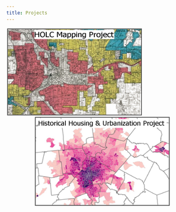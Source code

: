 ```yaml
---
title: Projects
---
```



<p style="text-align: center">
  <a href="https://snmarkley1.github.io/Projects/HOLC/">
    <img src="/Projects/HOLC_tile.jpg" 
         width="350" 
         height="225" 
         title="HOLC Mapping Project" 
         style="border:2px solid #555;margin:2px;float:left;" />
  </a>
  <a href="https://snmarkley1.github.io/Projects/HistHU/">
    <img src="/Projects/HHUUD_tile.jpg" 
         width="350" 
         height="230" 
         title="Historical Housing Unit Project" 
         style="border:2px solid #555;margin:2px;clear:both" />
  </a>
</p>





